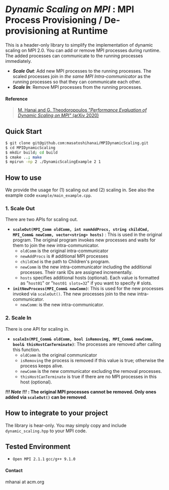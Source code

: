 # _Dynamic Scaling on MPI_ : MPI Process Provisioning / De-provisioning at Runtime

This is a header-only library to simplify the implementation of dynamic scaling on MPI 2.0.
You can add or remove MPI processes during runtime. The added processes can communicate to the running processes immediately.

- _**Scale Out**_: Add new MPI processes to the running processes. 
The scaled processes join in *the same MPI Intra-communicator* as the running processes so that they can communicate each other.
- _**Scale In**_: Remove MPI processes from the running processes.

#### Reference
> [M. Hanai and G. Theodoropoulos _"Performance Evaluation of Dynamic Scaling on MPI"_ (arXiv 2020)](http://arxiv.org/abs/1912.12918)


## Quick Start
```bash
$ git clone git@github.com:masatoshihanai/MPIDynamicScaling.git
$ cd MPIDynamicScaling
$ mkdir build; cd build
$ cmake ..; make
$ mpirun -np 2 ./DynamicScalingExample 2 1 
```

## How to use
We provide the usage for (1) scaling out and (2) scaling in. See also the example code `example/main_example.cpp`.
### 1. Scale Out
There are two APIs for scaling out.
- __`scaleOut(MPI_Comm oldComm, int numAddProcs, string childCmd, MPI_Comm& newComm, vector<string> hosts)`__ :
This is used in the original program. The original program invokes new processes and waits for them to join the new intra-communicator.
  - `oldComm` is the original intra-communicator
  - `newAddProcs` is # additional MPI processes 
  - `childCmd` is the path to Children's program. 
  - `newComm` is the new intra-communicator including the additional processes. Their rank IDs are assigned incrementally.
  - `hosts` specifies additional hosts (optional). Each value is formatted as "`host01`" or "`host01 slots=32`" if you want to specify # slots.  
- __`initNewProcess(MPI_Comm& newComm)`__: This is used for the new processes invoked via `scaleOut()`. The new processes join to the new intra-communicator.
  - `newComm`: is the new intra-communicator.
  
### 2. Scale In
There is one API for scaling in. 
- __`scaleIn(MPI_Comm& oldComm, bool isRemoving, MPI_Comm& newComm, bool& thisHostCanTerminate)`__: The processes are removed after calling this function.
  - `oldComm` is the original communicator 
  - `isRemoving` the process is removed if this value is true; otherwise the process keeps alive. 
  - `newComm` is the new communicator excluding the removal processes.
  - `thisHostCanTerminate` is true if there are no MPI processes in this host (optional).

_**!!! Note !!!**_ **: The original MPI processes cannot be removed. Only ones added via `scaleOut()` can be removed**.  

## How to integrate to your project
The library is hear-only. You may simply copy and include `dynamic_scaling.hpp` to your MPI code.

## Tested Environment
- `Open MPI 2.1.1` `gcc/g++ 9.1.0`

#### Contact
mhanai at acm.org
